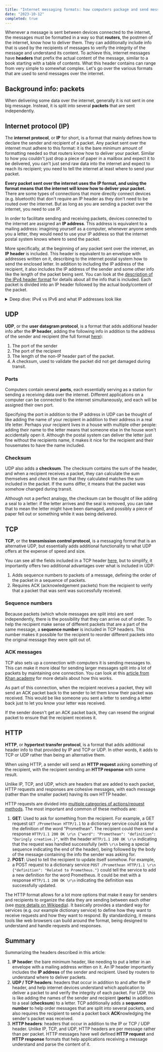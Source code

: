```yaml
---
title: "Internet messaging formats: how computers package and send messages over the internet"
date: "2023-10-12"
completed: true
---
```


Whenever a message is sent between devices connected to the internet, the messages must be formatted in a way so that **routers**, the postmen of the internet, know how to deliver them. They can additionally include info that is used by the recipients of messages to verify the integrity of the message and understand its content.
To achieve this, internet messages have **headers** that prefix the actual content of the message, similar to a book starting with a table of contents. What this header contains can range from very simple to somewhat complex. Let's go over the various formats that are used to send messages over the internet.

## Background info: packets

When delivering some data over the internet, generally it is not sent in one big message. Instead, it is split into several **packets** that are sent independently.

## Internet protocol (IP)

The **internet protocol**, or **IP** for short, is a format that mainly defines how to declare the sender and recipient of a packet. Any packet sent over the internet must adhere to this format: it is the bare minimum amount of formatting needed so that routers know how to deliver your packet. Similar to how you couldn't just drop a piece of paper in a mailbox and expect it to be delivered, you can't just send raw data into the internet and expect to reach its recipient; you need to tell the internet at least where to send your packet.

**Every packet sent over the internet uses the IP format, and using the format means that the internet will know how to deliver your packet.** There are some types of connections that more directly connect devices (e.g. bluetooth) that don't require an IP header as they don't need to be routed over the internet. But as long as you are sending a packet over the internet, you need to use IP.

In order to facilitate sending and receiving packets, devices connected to the internet are assigned an **IP address**. This address is equivalent to a mailing address: imagining yourself as a computer, whenever anyone sends you a letter, they would need to use your IP address so that the internet postal system knows where to send the packet.

More specifically, at the beginning of any packet sent over the internet, an **IP header** is included. This header is equivalent to an envelope with addresses written on it, describing to the internet postal system how to send the enclosed letter. In addition to including the IP address of the recipient, it also includes the IP address of the sender and some other info like the length of the packet being sent. You can look at the [description of the IPv4 header format](https://en.wikipedia.org/wiki/Internet_Protocol_version_4#Header) for details about all the info that is included. Each packet is divided into an IP header followed by the actual body/content of the packet.

<details>
<summary>Deep dive: IPv4 vs IPv6 and what IP addresses look like</summary>

When IP addresses were first created, the **IPv4** format was used. This format defines each address as a 32 bit number, which is usually depicted and interpreted as a series of 4 decimal (standard) numbers separated by periods, for example:

```
174.147.1.36
```

32 bits were used as it generously allowed for ~4.3 billion (2<sup>32</sup>) addresses and devices. However, computing has exploded in popularity since the creation of IPv4 and there are now greater than 4.3 billion computing devices, and IPv4 addresses [have run out](https://en.wikipedia.org/wiki/IPv4_address_exhaustion).

To accommodate this, a new format **IPv6** was created. This format defines each address as a 128 bit number, usually depicted as 8 hexadecimal numbers separated by colons, for example:

```
2001:0db8:85a3:0000:0000:8a2e:0370:7334
```

This 128 bit length magnanimously allows for ~340 undecillion (2<sup>128</sup>) addresses, a number so large many spell checkers won't recognize it and should hopefully not run out any time soon. In addition to the change in address length, the format of the IP header also is changed from IPv4 to IPv6 (the [IPv6 header format](https://en.wikipedia.org/wiki/IPv6_packet#Fixed_header)).

Although the two formats are different, both are being used today, and the internet postal system knows how to send packets using either header and address format.

</details>

## UDP

**UDP**, or the **user datagram protocol**, is a format that adds additional header info after the **IP header**, adding the following info in addition to the address of the sender and recipient (the full format [here](https://en.wikipedia.org/wiki/User_Datagram_Protocol#UDP_datagram_structure)):

1. The port of the sender
2. The port of the recipient
3. The length of the non-IP header part of the packet.
4. A checksum, used to validate the packet did not get damaged during transit.

### Ports

Computers contain several **ports**, each essentially serving as a station for sending a receiving data over the internet. Different applications on a computer can be connected to the internet simultaneously, and each will be assigned their own port.

Specifying the port in addition to the IP address in UDP can be thought of like adding the name of your recipient in addition to their address in a real life letter. Perhaps your recipient lives in a house with multiple other people: adding their name to the letter means that someone else in the house won't accidentally open it. Although the postal system can deliver the letter just fine without the recipients name, it makes it nice for the recipient and their housemates to have the name included.

### Checksum

UDP also adds a **checksum**. The checksum contains the sum of the header, and when a recipient receives a packet, they can calculate the sum themselves and _check_ the _sum_ that they calculated matches the sum included in the packet. If the sums differ, it means that the packet was somehow changed during transit.

Although not a perfect analogy, the checksum can be thought of like adding a seal to a letter: if the letter arrives and the seal is removed, you can take that to mean the letter might have been damaged, and possibly a piece of paper fell out or something while it was being delivered.

## TCP

**TCP**, or the **transmission control protocol**, is a messaging format that is an alternative UDP, but essentially adds additional functionality to what UDP offers at the expense of speed and size.

You can see all the fields included in a TCP header [here](https://en.wikipedia.org/wiki/Transmission_Control_Protocol#TCP_segment_structure), but to simplify, it importantly offers two additional advantages over what is included in UDP:

1. Adds sequence numbers to packets of a message, defining the order of the packet in a sequence of packets.
2. Requires ACK (acknowledgement packets) from the recipient to verify that a packet that was sent was successfully received.

### Sequence numbers

Because packets (which whole messages are split into) are sent independently, there is the possibility that they can arrive out of order. To help the recipient make sense of different packets that are a part of the same message, a **sequence number** is included in TCP headers. This number makes it possible for the recipient to reorder different packets into the original message they were split out of.

### ACK messages

TCP also sets up a connection with
computers it is sending messages to. This can make it more ideal for sending larger messages split into a lot of packets by maintaining one connection. You can look at this [article from Khan academy](https://www.khanacademy.org/computing/computers-and-internet/xcae6f4a7ff015e7d:the-internet/xcae6f4a7ff015e7d:transporting-packets/a/transmission-control-protocol--tcp) for more details about how this works.

As part of this connection, when the recipient receives a packet, they will send an ACK packet back to the sender to let them know their packet was received. This would be like someone you sent a letter to sending a letter back just to let you know your letter was received.

If the sender doesn't get an ACK packet back, they can resend the original packet to ensure that the recipient receives it.

## HTTP

**HTTP**, or **hypertext transfer protocol**, is a format that adds additional header info to that provided by IP and TCP or UDP. In other words, it adds to TCP or UDP rather than being an alternative them.

When using HTTP, a sender will send an **HTTP request** asking something of the recipient, with the recipient sending an **HTTP response** with some result.

Unlike IP, TCP, and UDP, which are headers that are added to each packet, HTTP requests and responses are cohesive messages, with each message (rather than the smaller packet) having its own HTTP header.

HTTP requests are divided into [multiple categories of actions/request methods](https://developer.mozilla.org/en-US/docs/Web/HTTP/Methods). The most important and common of these methods are:

1. **GET**: Used to ask for something from the recipient. For example, a GET request `GET /Promethean HTTP/1.1` to a dictionary service could ask for the definition of the word "Promethean". The recipient could then send a response `HTTP/1.1 200 OK \r\n {"word": "Promethean": "definition": "Daringly creative.}"`, with the header `HTTP/1.1 200 OK \r\n` indicating that the request was handled successfully (with `\r\n` being a special sequence indicating the end of the header), being followed by the body of the message containing the info the sender was asking for.
2. **POST**: Used to tell the recipient to update itself somehow. For example, a POST request to a dictionary service `POST /Promethean HTTP/1.1 \r\n {"definition": "Related to Prometheus."}` could tell the service to add a new definition for the word Prometheus. It could be met with a response `HTTP/1.1 200 OK \r\n` indicating the definition was successfully updated.

The HTTP format allows for a lot more options that make it easy for senders and recipients to organize the data they are sending between each other (see [more details on Wikipedia](https://en.wikipedia.org/wiki/HTTP#HTTP/1.1_request_messages)). It basically provides a standard way for services (e.g. our example dictionary service) to define how they want to receive requests and how they want to respond. By standardizing, it means tools like web browsers can build around the format, being designed to understand and handle requests and responses.

## Summary

Summarizing the headers described in this article:

1. **IP header**: the bare minimum header, like needing to put a letter in an envelope with a mailing address written on it. An IP header importantly includes the **IP address** of the sender and recipient. Used by routers to understand where to deliver packets.
2. **UDP / TCP headers**: headers that occur in addition to and after the IP header, and help internet devices understand which application to deliver a packet to and verify the integrity of each packet. For UDP, this is like adding the names of the sender and recipient (**ports**) in addition to a seal (**checksum**) to a letter. TCP additionally adds a **sequence number** to help order messages that are split into several packets, and also requires the recipient to send a packet back **ACK**nowledging the sender's packet was received.
3. **HTTP headers**: headers that occur in addition to the IP or TCP / UDP header. Unlike IP, TCP, and UDP, HTTP headers are per message rather than per packet. HTTP messages have well defined **HTTP request** and **HTTP response** formats that help applications receiving a message understand and parse the content of it.
